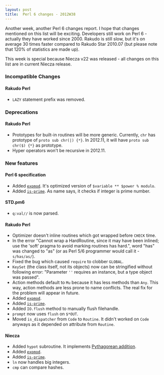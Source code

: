 ```yaml
---
layout: post
title:  Perl 6 changes - 2012W38
---
```

Another week, another Perl 6 changes report. I hope that changes
mentioned on this list will be exciting. Developers still work on
Perl 6 - actually they have worked since 2000. Rakudo is still slow,
but it's on average 30 times faster compared to Rakudo Star 2010.07
(but please note that 120% of statistics are made up).

This week is special because Niecza v22 was released - all changes on
this list are in current Niecza release.

### Incompatible Changes
#### Rakudo Perl
* `LAZY` statement prefix was removed.

### Deprecations
#### Rakudo Perl
* Prototypes for built-in routines will be more generic. Currently,
  `chr` has prototype of `proto sub chr(|) {*}`. In 2012.11, it will
  have `proto sub chr($) {*}` as prototype.
* Hyper operators won't be recursive in 2012.11.

### New features
#### Perl 6 specification
* Added [`expmod`][expmod]. It's optimized version of
  `$variable ** $power % modulo`.
* Added [`is-prime`][is-prime]. As name says, it checks if integer is
  prime number.

#### STD.pm6
* `q:val//` is now parsed.

#### Rakudo Perl
* Optimizer doesn't inline routines which got wrapped before `CHECK`
  time.
* In the error "Cannot wrap a HardRoutine, since it may have been
  inlined; use the 'soft' pragma to avoid marking routines has hard.",
  word "has" was changed to "as" (or as Perl 5/6 programmer would call
  it - `s/has/as/`).
* Fixed the bug which caused `require` to clobber `GLOBAL`.
* `KeySet` (the class itself, not its objects) now can be stringified
  without following error: "Parameter `''` requires an instance, but a
  type object was passed".
* Action methods default to `Mu` because it has less methods than
  `Any`. This way, action methods are less prone to name conflicts.
  The real fix for the problem will appear in future.
* Added [`expmod`][expmod].
* Added [`is-prime`][is-prime].
* Added `IO.flush` method to manually flush filehandle.
* `prompt` now uses `flush` on `$*OUT`.
* Moved `is_dispatcher` from `Code` to `Routine`. It didn't worked on
  `Code` anyways as it depended on attribute from `Routine`.

#### Niecza
* Added `hypot` subroutine. It implements [Pythagorean addition].
* Added [`expmod`][expmod].
* Added [`is-prime`][is-prime].
* `ln` now handles big integers.
* `cmp` can compare hashes.

[Pythagorean addition]: https://en.wikipedia.org/wiki/Pythagorean_addition "Wikipedia: Pythagorean addition"
[expmod]: http://doc.perl6.org/type/Int#expmod "Perl 6: The documentation for Int.expmod"
[is-prime]: http://doc.perl6.org/type/Int#is-prime "Perl 6: The documentation for Int.is-prime"
